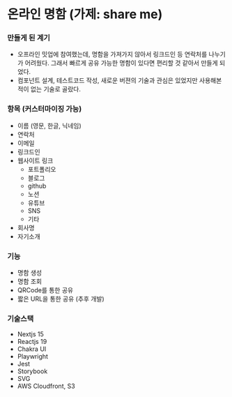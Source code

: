 # 온라인 명함 (가제: share me)

### 만들게 된 계기

- 오프라인 밋업에 참여했는데, 명함을 가져가지 않아서 링크드인 등 연락처를 나누기가 어려웠다. 그래서 빠르게 공유 가능한 명함이 있다면 편리할 것 같아서 만들게 되었다.
- 컴포넌트 설계, 테스트코드 작성, 새로운 버젼의 기술과 관심은 있었지만 사용해본 적이 없는 기술로 골랐다.

### 항목 (커스터마이징 가능)

- 이름 (영문, 한글, 닉네임)
- 연락처
- 이메일
- 링크드인
- 웹사이트 링크
  - 포트폴리오
  - 블로그
  - github
  - 노션
  - 유튜브
  - SNS
  - 기타
- 회사명
- 자기소개

### 기능

- 명함 생성
- 명함 조회
- QRCode를 통한 공유
- 짧은 URL을 통한 공유 (추후 개발)

### 기술스택

- Nextjs 15
- Reactjs 19
- Chakra UI
- Playwright
- Jest
- Storybook
- SVG
- AWS Cloudfront, S3
